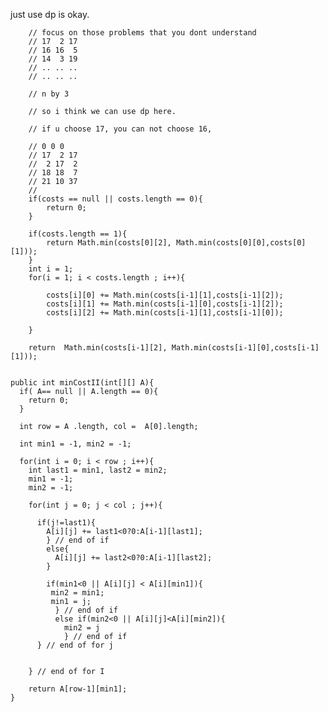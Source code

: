 just use dp is okay.

        // focus on those problems that you dont understand
        // 17  2 17
        // 16 16  5
        // 14  3 19
        // .. .. ..
        // .. .. ..

        // n by 3

        // so i think we can use dp here.
 
        // if u choose 17, you can not choose 16,

        // 0 0 0
        // 17  2 17
        //  2 17  2
        // 18 18  7
        // 21 10 37
        //
        if(costs == null || costs.length == 0){
            return 0;
        }

        if(costs.length == 1){
            return Math.min(costs[0][2], Math.min(costs[0][0],costs[0][1]));
        }
        int i = 1;
        for(i = 1; i < costs.length ; i++){

            costs[i][0] += Math.min(costs[i-1][1],costs[i-1][2]);
            costs[i][1] += Math.min(costs[i-1][0],costs[i-1][2]);
            costs[i][2] += Math.min(costs[i-1][1],costs[i-1][0]);

        }

        return  Math.min(costs[i-1][2], Math.min(costs[i-1][0],costs[i-1][1]));



```

public int minCostII(int[][] A){
  if( A== null || A.length == 0){
    return 0;
  }

  int row = A .length, col =  A[0].length;

  int min1 = -1, min2 = -1;

  for(int i = 0; i < row ; i++){
    int last1 = min1, last2 = min2;
    min1 = -1;
    min2 = -1;

    for(int j = 0; j < col ; j++){

      if(j!=last1){
        A[i][j] += last1<0?0:A[i-1][last1];
        } // end of if
        else{
          A[i][j] += last2<0?0:A[i-1][last2];
        }

        if(min1<0 || A[i][j] < A[i][min1]){
         min2 = min1;
         min1 = j;
          } // end of if
          else if(min2<0 || A[i][j]<A[i][min2]){
            min2 = j
            } // end of if
      } // end of for j


    } // end of for I

    return A[row-1][min1];
}


```
